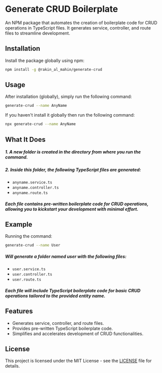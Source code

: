 # **Generate CRUD Boilerplate**

An NPM package that automates the creation of boilerplate code for CRUD operations in TypeScript files. It generates service, controller, and route files to streamline development.

## **Installation**

Install the package globally using npm:

```bash
npm install -g @rakin_al_mahin/generate-crud
```

## **Usage**

After installation (globally), simply run the following command:

```bash
generate-crud --name AnyName
```

If you haven't install it globally then run the following command:

```bash
npx generate-crud --name AnyName
```

## **What It Does**

##### 1. A new folder is created in the directory from where you run the command.

##### 2. Inside this folder, the following TypeScript files are generated:

- `anyname.service.ts`
- `anyname.controller.ts`
- `anyname.route.ts`

##### Each file contains pre-written boilerplate code for CRUD operations, allowing you to kickstart your development with minimal effort.

## **Example**

Running the command:

```bash
generate-crud --name User
```

##### Will generate a folder named user with the following files:

- `user.service.ts`
- `user.controller.ts`
- `user.route.ts`

##### Each file will include TypeScript boilerplate code for basic CRUD operations tailored to the provided entity name.

## **Features**

- Generates service, controller, and route files.
- Provides pre-written TypeScript boilerplate code.
- Simplifies and accelerates development of CRUD functionalities.

## **License**

This project is licensed under the MIT License - see the [LICENSE](LICENSE) file for details.
